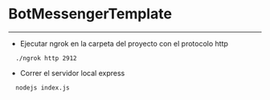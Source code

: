 # BotMessengerTemplate

___
- Ejecutar ngrok en la carpeta del proyecto con el protocolo http
```
  ./ngrok http 2912
```

- Correr el servidor local express
```
  nodejs index.js
```
